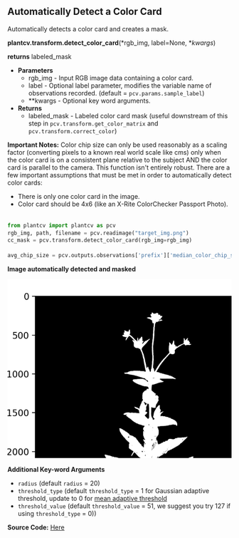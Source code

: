 ## Automatically Detect a Color Card

Automatically detects a color card and creates a mask. 

**plantcv.transform.detect_color_card**(*rgb_img, label=None, **kwargs*)

**returns** labeled_mask

- **Parameters**
    - rgb_img          - Input RGB image data containing a color card.
    - label            - Optional label parameter, modifies the variable name of observations recorded. (default = `pcv.params.sample_label`)
    - **kwargs         - Optional key word arguments. 
- **Returns**
    - labeled_mask     - Labeled color card mask (useful downstream of this step in `pcv.transform.get_color_matrix` and `pcv.transform.correct_color`)

**Important Notes:** Color chip size can only be used reasonably as a scaling factor (converting pixels to a known real world scale like cms) only when the color card is on a consistent plane relative to the subject AND the color card is parallel to the camera. This function isn't entirely robust. There are a few important assumptions that must be met in order to automatically detect color cards:

- There is only one color card in the image.
- Color card should be 4x6 (like an X-Rite ColorChecker Passport Photo). 

```python

from plantcv import plantcv as pcv
rgb_img, path, filename = pcv.readimage("target_img.png")
cc_mask = pcv.transform.detect_color_card(rgb_img=rgb_img)

avg_chip_size = pcv.outputs.observations['prefix']['median_color_chip_size']['value']

```

**Image automatically detected and masked**

![Screenshot](img/documentation_images/correct_color_imgs/detect_color_card.png)

**Additional Key-word Arguments** 
- `radius` (default `radius` = 20)
-  `threshold_type` (default `threshold_type` = 1 for Gaussian adaptive threshold, update to 0 for [mean adaptive threshold](https://docs.opencv.org/4.x/d7/d1b/group__imgproc__misc.html#enum-members)
- `threshold_value` (default `threshold_value` = 51, we suggest you try 127 if using `threshold_type` = 0))

**Source Code:** [Here](https://github.com/danforthcenter/plantcv/blob/main/plantcv/plantcv/transform/color_correction.py)
